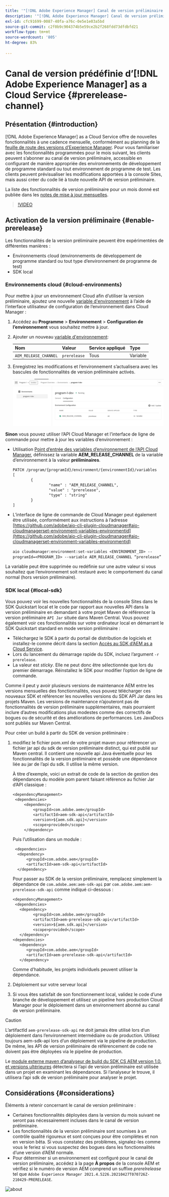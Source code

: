 ```yaml
---
title: '"[!DNL Adobe Experience Manager] Canal de version préliminaire as a Cloud Service"'
description: '"[!DNL Adobe Experience Manager] Canal de version préliminaire as a Cloud Service"'
exl-id: cfc91699-0087-40fa-a76c-0e5e1e03a5bd
source-git-commit: c2f0b9c904374b5e59ce2b2f268fdd73dfdbfd21
workflow-type: tm+mt
source-wordcount: '805'
ht-degree: 83%

---
```


# Canal de version prédéfinie d’[!DNL Adobe Experience Manager] as a Cloud Service {#prerelease-channel}


## Présentation {#introduction}

[!DNL Adobe Experience Manager] as a Cloud Service offre de nouvelles fonctionnalités à une cadence mensuelle, conformément au planning de la [feuille de route des versions d’Experience Manager](https://experienceleague.adobe.com/docs/experience-manager-release-information/aem-release-updates/update-releases-roadmap.html?lang=fr#aem-as-cloud-service). Pour vous familiariser avec les fonctionnalités programmées pour le mois suivant, les clients peuvent s’abonner au canal de version préliminaire, accessible en configurant de manière appropriée des environnements de développement de programme standard ou tout environnement de programme de test. Les clients peuvent prévisualiser les modifications apportées à la console Sites, mais aussi créer du code lié à toute nouvelle API de version préliminaire.

La liste des fonctionnalités de version préliminaire pour un mois donné est publiée dans les [notes de mise à jour mensuelles](/help/release-notes/release-notes-cloud/release-notes-current.md).

>[!VIDEO](/help/release-notes/assets/prerelease-overview.mp4)

## Activation de la version préliminaire {#enable-prerelease}

Les fonctionnalités de la version préliminaire peuvent être expérimentées de différentes manières :

* Environnements cloud (environnements de développement de programme standard ou tout type d’environnement de programme de test)
* SDK local

### Environnements cloud {#cloud-environments}

Pour mettre à jour un environnement Cloud afin d’utiliser la version préliminaire, ajoutez une nouvelle [variable d&#39;environnement](../implementing/cloud-manager/environment-variables.md) à l’aide de l’interface utilisateur de configuration de l’environnement dans Cloud Manager :

1. Accédez au **Programme** > **Environnement** > **Configuration de l’environnement** vous souhaitez mettre à jour.
1. Ajouter un nouveau [variable d&#39;environnement](../implementing/cloud-manager/environment-variables.md):

   | Nom | Valeur | Service appliqué | Type |
   |------|-------|-----------------|------|
   | `AEM_RELEASE_CHANNEL` | `prerelease` | Tous | Variable |

1. Enregistrez les modifications et l’environnement s’actualisera avec les bascules de fonctionnalités de version préliminaire activés.

   ![Nouvelle variable d’environnement](assets/env-configuration-prerelease.png)


**Sinon** vous pouvez utiliser l’API Cloud Manager et l’interface de ligne de commande pour mettre à jour les variables d’environnement :

* Utilisation [Point d’entrée des variables d’environnement de l’API Cloud Manager](https://developer.adobe.com/experience-cloud/cloud-manager/reference/api/#operation/patchEnvironmentVariables), définissez la variable **AEM_RELEASE_CHANNEL** de la variable d’environnement à la valeur **préliminaires**.

   ```
   PATCH /program/{programId}/environment/{environmentId}/variables
   [
           {
                   "name" : "AEM_RELEASE_CHANNEL",
                   "value" : "prerelease",
                   "type" : "string"
           }
   ]
   ```

* L’interface de ligne de commande de Cloud Manager peut également être utilisée, conformément aux instructions à l’adresse [https://github.com/adobe/aio-cli-plugin-cloudmanager#aio-cloudmanagerset-environment-variables-environmentid](https://github.com/adobe/aio-cli-plugin-cloudmanager#aio-cloudmanagerset-environment-variables-environmentid)

   ```aio cloudmanager:environment:set-variables <ENVIRONMENT_ID> --programId=<PROGRAM_ID> --variable AEM_RELEASE_CHANNEL “prerelease”```


La variable peut être supprimée ou redéfinie sur une autre valeur si vous souhaitez que l’environnement soit restauré avec le comportement du canal normal (hors version préliminaire).

### SDK local {#local-sdk}

Vous pouvez voir les nouvelles fonctionnalités de la console Sites dans le SDK Quickstart local et le code par rapport aux nouvelles API dans la version préliminaire en demandant à votre projet Maven de référencer la version préliminaire `API Jar` située dans Maven Central. Vous pouvez également voir ces fonctionnalités sur votre ordinateur local en démarrant le SDK Quickstart standard en mode version préliminaire :

* Téléchargez le SDK à partir du portail de distribution de logiciels et installez-le comme décrit dans la section [Accès au SDK d’AEM as a Cloud Service](/help/implementing/developing/introduction/aem-as-a-cloud-service-sdk.md).
* Lors du lancement du démarrage rapide du SDK, incluez l’argument `-r prerelease`.
* La valeur est *sticky*. Elle ne peut donc être sélectionnée que lors du premier démarrage. Réinstallez le SDK pour modifier l’option de ligne de commande.

Comme il peut y avoir plusieurs versions de maintenance AEM entre les versions mensuelles des fonctionnalités, vous pouvez télécharger ces nouveaux SDK et référencer les nouvelles versions du SDK API Jar dans les projets Maven. Les versions de maintenance n’ajouteront pas de fonctionnalités de version préliminaire supplémentaires, mais pourraient inclure d’autres modifications plus modestes comme des correctifs de bogues ou de sécurité et des améliorations de performances.
Les JavaDocs sont publiés sur Maven Central.

Pour créer un build à partir du SDK de version préliminaire :

1. modifiez le fichier pom.xml de votre projet maven pour référencer un fichier jar api du sdk de version préliminaire distinct, qui est publié sur Maven central. Il contient une nouvelle api Java éventuelle pour les fonctionnalités de la version préliminaire et possède une dépendance liée au jar de l’api du sdk. Il utilise la même version.

   À titre d’exemple, voici un extrait de code de la section de gestion des dépendances du modèle pom parent faisant référence au fichier Jar d’API classique :

   ```
   <dependencyManagement>
    <dependencies>
        <dependency>
            <groupId>com.adobe.aem</groupId>
            <artifactId>aem-sdk-api</artifactId>
            <version>${aem.sdk.api}</version>
            <scope>provided</scope>
        </dependency>
   ```

   Puis l’utilisation dans un module :

   ```
    <dependencies>
     <dependency>
         <groupId>com.adobe.aem</groupId>
         <artifactId>aem-sdk-api</artifactId>
     </dependency>
   ```

   Pour passer au SDK de la version préliminaire, remplacez simplement la dépendance de `com.adobe.aem:aem-sdk-api` par `com.adobe.aem:aem-prerelease-sdk-api` comme indiqué ci-dessous :

   ```
   <dependencyManagement>
    <dependencies>
      <dependency>
            <groupId>com.adobe.aem</groupId>
            <artifactId>aem-prerelease-sdk-api</artifactId>
            <version>${aem.sdk.api}</version>
            <scope>provided</scope>
      </dependency>
   <dependencies>
      <dependency>
         <groupId>com.adobe.aem</groupId>
         <artifactId>aem-prerelease-sdk-api</artifactId>
      </dependency>
   ```

   Comme d’habitude, les projets individuels peuvent utiliser la dépendance.

1. Déploiement sur votre serveur local
1. Si vous êtes satisfait de son fonctionnement local, validez le code d’une branche de développement et utilisez un pipeline hors production Cloud Manager pour le déploiement dans un environnement abonné au canal de version préliminaire.

>[!CAUTION]
> 
> L’artifactId `aem-prerelease-sdk-api` ne doit jamais être utilisé lors d’un déploiement dans l’environnement intermédiaire ou de production. Utilisez toujours aem-sdk-api lors d’un déploiement via le pipeline de production. De même, les API de version préliminaire de référencement de code ne doivent pas être déployées via le pipeline de production.

Le [module externe maven d’analyseur de build du SDK CS AEM version 1.0, et versions ultérieures](https://experienceleague.adobe.com/docs/experience-manager-core-components/using/developing/archetype/build-analyzer-maven-plugin.html?lang=fr#developing) détectera si l’api de version préliminaire est utilisée dans un projet en examinant les dépendances. Si l’analyseur le trouve, il utilisera l’api sdk de version préliminaire pour analyser le projet.

## Considérations {#considerations}

Éléments à retenir concernant le canal de version préliminaire :

* Certaines fonctionnalités déployées dans la version du mois suivant ne seront pas nécessairement incluses dans le canal de version préliminaire.
* Les fonctionnalités de la version préliminaire sont soumises à un contrôle qualité rigoureux et sont conçues pour être complètes et non en version bêta. Si vous constatez des problèmes, signalez-les comme vous le feriez si vous suspectez des bogues dans les fonctionnalités d’une version d’AEM normale.
* Pour déterminer si un environnement est configuré pour le canal de version préliminaire, accédez à la page **À propos** de la console AEM et vérifiez si le numéro de version AEM comprend un suffixe *prerelrelease* tel que ```Adobe Experience Manager 2021.4.5226.20210427T070726Z-210429-PRERELEASE```.

![about](/help/release-notes/assets/about.png)
